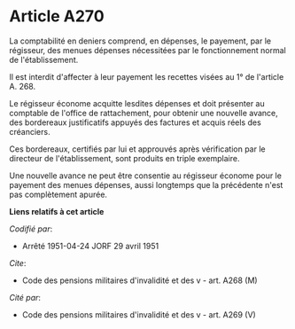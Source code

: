 # Article A270

La comptabilité en deniers comprend, en dépenses, le payement, par le régisseur, des menues dépenses nécessitées par le
fonctionnement normal de l'établissement.

Il est interdit d'affecter à leur payement les recettes visées au 1° de l'article A. 268.

Le régisseur économe acquitte lesdites dépenses et doit présenter au comptable de l'office de rattachement, pour obtenir une
nouvelle avance, des bordereaux justificatifs appuyés des factures et acquis réels des créanciers.

Ces bordereaux, certifiés par lui et approuvés après vérification par le directeur de l'établissement, sont produits en
triple exemplaire.

Une nouvelle avance ne peut être consentie au régisseur économe pour le payement des menues dépenses, aussi longtemps que la
précédente n'est pas complètement apurée.

**Liens relatifs à cet article**

_Codifié par_:

  - Arrêté 1951-04-24 JORF 29 avril 1951

_Cite_:

  - Code des pensions militaires d'invalidité et des v - art. A268 (M)

_Cité par_:

  - Code des pensions militaires d'invalidité et des v - art. A269 (V)
